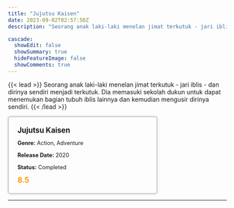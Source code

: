 ```yaml
---
title: "Jujutsu Kaisen"
date: 2023-09-02T02:57:50Z
description: "Seorang anak laki-laki menelan jimat terkutuk - jari iblis - dan dirinya sendiri menjadi terkutuk. Dia memasuki sekolah dukun untuk dapat menemukan bagian tubuh iblis lainnya dan kemudian mengusir dirinya sendiri."

cascade:
  showEdit: false
  showSummary: true
  hideFeatureImage: false
  showComments: true
---
```


{{< lead >}}
Seorang anak laki-laki menelan jimat terkutuk - jari iblis - dan dirinya sendiri menjadi terkutuk. Dia memasuki sekolah dukun untuk dapat menemukan bagian tubuh iblis lainnya dan kemudian mengusir dirinya sendiri.
{{< /lead >}}

<style>

/* CSS for the movie information box */
        .movie-box {
            width: 300px;
            padding: 20px;
            border: 2px solid #ccc; /* Border added */
            border-radius: 5px;
            box-shadow: 0 0 5px rgba(0, 0, 0, 0.2);
        }

        /* CSS for movie title */
        .movie-title {
            font-size: 1.2em;
            font-weight: bold;
            margin-bottom: 10px;
        }

        /* CSS for movie details */
        .movie-details {
            font-size: 0.9em;
            margin-bottom: 10px;
        }

        /* CSS for movie rating */
        .movie-rating {
            font-size: 1.2em;
            font-weight: bold;
            color: #ff9900; /* IMDb's rating color */
        }
</style>

 <div class="movie-box">
        <div class="movie-title">Jujutsu Kaisen</div>
        <div class="movie-details">
            <p><strong>Genre:</strong> Action, Adventure</p>
            <p><strong>Release Date:</strong> 2020</p>
            <p><strong>Status:</strong> Completed</p>
        </div>
        <div class="movie-rating">8.5</div>
    </div>

---